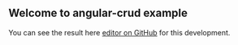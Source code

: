 ## Welcome to angular-crud example

You can see the result here [editor on GitHub](https://triabhishek95.github.io/angular-crud/) for this development.
